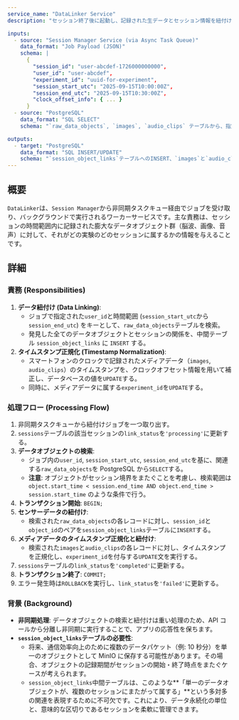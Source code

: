 ```yaml
---
service_name: "DataLinker Service"
description: "セッション終了後に起動し、記録された生データとセッション情報を紐付ける非同期バックエンドサービス。メディアデータのタイムスタンプ正規化も担う。"

inputs:
  - source: "Session Manager Service (via Async Task Queue)"
    data_format: "Job Payload (JSON)"
    schema: |
      {
        "session_id": "user-abcdef-1726000000000",
        "user_id": "user-abcdef",
        "experiment_id": "uuid-for-experiment",
        "session_start_utc": "2025-09-15T10:00:00Z",
        "session_end_utc": "2025-09-15T10:30:00Z",
        "clock_offset_info": { ... }
      }
  - source: "PostgreSQL"
    data_format: "SQL SELECT"
    schema: "`raw_data_objects`, `images`, `audio_clips` テーブルから、指定された`user_id`と時間範囲に合致するレコードを検索"

outputs:
  - target: "PostgreSQL"
    data_format: "SQL INSERT/UPDATE"
    schema: "`session_object_links`テーブルへのINSERT、`images`と`audio_clips`のタイムスタンプ正規化と`experiment_id`のUPDATE"
---
```


## 概要

`DataLinker`は、`Session Manager`から非同期タスクキュー経由でジョブを受け取り、バックグラウンドで実行されるワーカーサービスです。主な責務は、セッションの時間範囲内に記録された膨大なデータオブジェクト群（脳波、画像、音声）に対して、それがどの実験のどのセッションに属するかの情報を与えることです。

## 詳細

### 責務 (Responsibilities)

1.  **データ紐付け (Data Linking)**:
    - ジョブで指定された`user_id`と時間範囲 (`session_start_utc`から`session_end_utc`) をキーとして、`raw_data_objects`テーブルを検索。
    - 発見した全てのデータオブジェクトとセッションの関係を、中間テーブル `session_object_links` に `INSERT` する。
2.  **タイムスタンプ正規化 (Timestamp Normalization)**:
    - スマートフォンのクロックで記録されたメディアデータ（`images`, `audio_clips`）のタイムスタンプを、クロックオフセット情報を用いて補正し、データベースの値を`UPDATE`する。
    - 同時に、メディアデータに属する`experiment_id`を`UPDATE`する。

### 処理フロー (Processing Flow)

1.  非同期タスクキューから紐付けジョブを一つ取り出す。
2.  `sessions`テーブルの該当セッションの`link_status`を`'processing'`に更新する。
3.  **データオブジェクトの検索**:
    - ジョブ内の`user_id`, `session_start_utc`, `session_end_utc`を基に、関連する`raw_data_objects`を PostgreSQL から`SELECT`する。
    - **注意**: オブジェクトがセッション境界をまたぐことを考慮し、検索範囲は `object.start_time < session.end_time AND object.end_time > session.start_time` のような条件で行う。
4.  **トランザクション開始**: `BEGIN;`
5.  **センサーデータの紐付け**:
    - 検索された`raw_data_objects`の各レコードに対し、`session_id`と`object_id`のペアを`session_object_links`テーブルに`INSERT`する。
6.  **メディアデータのタイムスタンプ正規化と紐付け**:
    - 検索された`images`と`audio_clips`の各レコードに対し、タイムスタンプを正規化し、`experiment_id`を付与する`UPDATE`文を実行する。
7.  `sessions`テーブルの`link_status`を`'completed'`に更新する。
8.  **トランザクション終了**: `COMMIT;`
9.  エラー発生時は`ROLLBACK`を実行し、`link_status`を`'failed'`に更新する。

### 背景 (Background)

- **非同期処理**: データオブジェクトの検索と紐付けは重い処理のため、API コールから分離し非同期に実行することで、アプリの応答性を保ちます。
- **`session_object_links`テーブルの必要性**:
  - 将来、通信効率向上のために複数のデータパケット（例: 10 秒分）を単一のオブジェクトとして MinIO に保存する可能性があります。その場合、オブジェクトの記録期間がセッションの開始・終了時点をまたぐケースが考えられます。
  - `session_object_links`中間テーブルは、このような**「単一のデータオブジェクトが、複数のセッションにまたがって属する」**という多対多の関連を表現するために不可欠です。これにより、データ永続化の単位と、意味的な区切りであるセッションを柔軟に管理できます。
